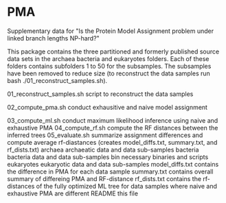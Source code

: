 # PMA
Supplementary data for "Is the Protein Model Assignment problem under linked branch lengths NP-hard?"

This package contains the three partitioned and formerly published source data sets in the archaea bacteria and eukaryotes folders. Each of these folders contains subfolders 1 to 50 for the subsamples. The subsamples have been removed to reduce size (to reconstruct the data samples run bash ./01_reconstruct_samples.sh).


01_reconstruct_samples.sh	script to reconstruct the data samples

02_compute_pma.sh		conduct exhausitive and naive model assignment

03_compute_ml.sh		conduct maximum likelihood inference using naive and exhaustive PMA
04_compute_rf.sh		compute the RF distances between the inferred trees
05_evaluate.sh			summarize assignment differences and compute average rf-diastances (creates model_diffs.txt, summary.txt, and rf_dists.txt)
archaea				archaeatic data and data sub-samples
bacteria			bacteria data and data sub-samples
bin				necessary binaries and scripts
eukaryotes			eukaryotic data and data sub-samples
model_diffs.txt			contains the difference in PMA for each data sample
summary.txt			contains overall summary of differeing PMA and RF-distance
rf_dists.txt			contains the rf-distances of the fully optimized ML tree for data samples where naive and exhaustive PMA are different
README				this file
